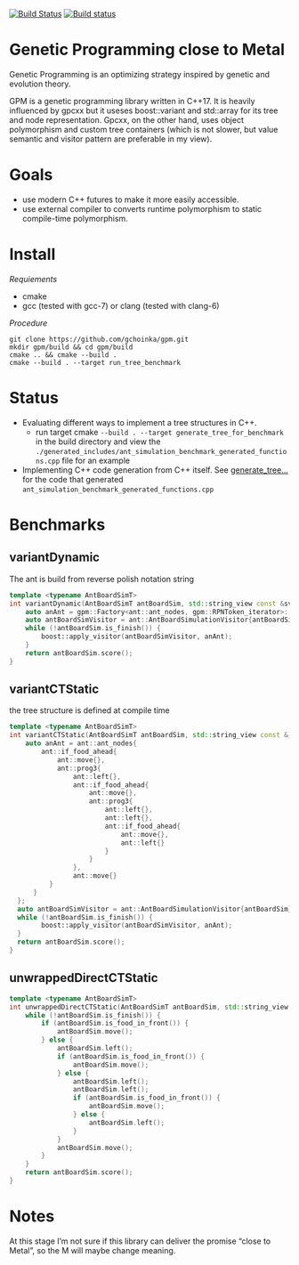 [![Build Status](https://travis-ci.org/gchoinka/gpm.svg?branch=master)](https://travis-ci.org/gchoinka/gpm) [![Build status](https://ci.appveyor.com/api/projects/status/rxqqyeshsx9jn5p1?svg=true)](https://ci.appveyor.com/project/gchoinka/gpm)
# Genetic Programming close to Metal 

Genetic Programming is an optimizing strategy inspired by genetic and evolution theory. 

GPM is a genetic programming library written in C++17.
It is heavily influenced by gpcxx but it useses boost::variant and std::array for its tree and node representation.  Gpcxx, on the other hand, uses object polymorphism and custom tree containers (which is not slower, but value semantic and visitor pattern are preferable in my view).
# Goals
* use modern C++ futures to make it more easily accessible. 
* use external compiler to converts runtime polymorphism to static compile-time polymorphism. 

# Install

*Requiements*
 * cmake
 * gcc (tested with gcc-7) or clang (tested with clang-6)
 
*Procedure*
```console
git clone https://github.com/gchoinka/gpm.git
mkdir gpm/build && cd gpm/build
cmake .. && cmake --build .
cmake --build . --target run_tree_benchmark
```

# Status
 * Evaluating different ways to implement a tree structures in C++. 
   * run target cmake `--build . --target generate_tree_for_benchmark` in the build directory and view the `./generated_includes/ant_simulation_benchmark_generated_functions.cpp` file for an example
 * Implementing C++ code generation from C++ itself. See [generate_tree...](examples/ant/generate_tree_for_benchmark_main.cpp) for the code that generated `ant_simulation_benchmark_generated_functions.cpp`

# Benchmarks
## variantDynamic
The ant is build from reverse polish notation string
```cpp
template <typename AntBoardSimT>
int variantDynamic(AntBoardSimT antBoardSim, std::string_view const &sv) {
    auto anAnt = gpm::Factory<ant::ant_nodes, gpm::RPNToken_iterator>::factory(gpm::RPNToken_iterator{sv});
    auto antBoardSimVisitor = ant::AntBoardSimulationVisitor{antBoardSim};
    while (!antBoardSim.is_finish()) {
        boost::apply_visitor(antBoardSimVisitor, anAnt);
    }
    return antBoardSim.score();
}
```
## variantCTStatic
the tree structure is defined at compile time
```cpp
template <typename AntBoardSimT>
int variantCTStatic(AntBoardSimT antBoardSim, std::string_view const &) {
    auto anAnt = ant::ant_nodes{
        ant::if_food_ahead{
            ant::move{},
            ant::prog3{
                ant::left{},
                ant::if_food_ahead{
                    ant::move{},
                    ant::prog3{
                        ant::left{}, 
                        ant::left{},
                        ant::if_food_ahead{
                            ant::move{},
                            ant::left{}
                        }
                    }
                },
                ant::move{}
          }
      }
  };
  auto antBoardSimVisitor = ant::AntBoardSimulationVisitor{antBoardSim};
  while (!antBoardSim.is_finish()) {
        boost::apply_visitor(antBoardSimVisitor, anAnt);
  }
  return antBoardSim.score();
}
```
## unwrappedDirectCTStatic
```cpp
template <typename AntBoardSimT>
int unwrappedDirectCTStatic(AntBoardSimT antBoardSim, std::string_view const &) {
    while (!antBoardSim.is_finish()) {
        if (antBoardSim.is_food_in_front()) {
            antBoardSim.move();
        } else {
            antBoardSim.left();
            if (antBoardSim.is_food_in_front()) {
                antBoardSim.move();
            } else {
                antBoardSim.left();
                antBoardSim.left();
                if (antBoardSim.is_food_in_front()) {
                    antBoardSim.move();
                } else {
                    antBoardSim.left();
                }
            }
            antBoardSim.move();
        }
    }
    return antBoardSim.score();
}
```
# Notes
At this stage I’m not sure if this library can deliver the promise “close to Metal”, so the M will maybe change meaning.

